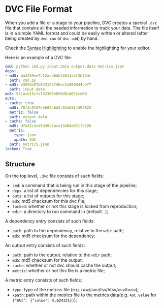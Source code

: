 # DVC File Format

When you add a file or a stage to your pipeline, DVC creates a special `.dvc`
file that contains all the needed information to track your data. The file
itself is in a simple YAML format and could be easily written or altered (after
being created by `dvc run` or `dvc add`) by hand.

Check the [Syntax Highlighting](/doc/user-guide/plugins) to enable the
highlighting for your editor.

Here is an example of a DVC file:

```yaml
cmd: python cmd.py input.data output.data metrics.json
deps:
- md5: da2259ee7c12ace6db43644aef2b754c
  path: cmd.py
- md5: e309de87b02312e746ec5a500844ce77
  path: input.data
md5: 521ac615cfc7323604059d81d052ce00
outs:
- cache: true
  md5: 70f3c9157e3b92a6d2c93eb51439f822
  metric: false
  path: output.data
- cache: false
  md5: d7a82c3cdfd45c4ace13484a931fc526
  metric:
    type: json
    xpath: AUC
  path: metrics.json
locked: True
```

## Structure

On the top level, `.dvc` file consists of such fields:

- `cmd`: a command that is being run in this stage of the pipeline;
- `deps`: a list of dependencies for this stage;
- `outs`: a list of outputs for this stage;
- `md5`: md5 checksum for this dvc file;
- `locked`: whether or not this stage is locked from reproduction;
- `wdir`: a directory to run command in (default `.`);

A dependency entry consists of such fields:

- `path`: path to the dependency, relative to the `wdir` path;
- `md5`: md5 checksum for the dependency;

An output entry consists of such fields:

- `path`: path to the output, relative to the `wdir` path;
- `md5`: md5 checksum for the output;
- `cache`: whether or not dvc should cache the output;
- `metric`: whether or not this file is a metric file;

A metric entry consists of such fields:

- `type`: type of the metrics file (e.g. raw/json/tsv/htsv/csv/hcsv);
- `xpath`: path within the metrics file to the metrics data(e.g. `AUC.value` for
  `{"AUC": {"value": 0.624321}}`);
